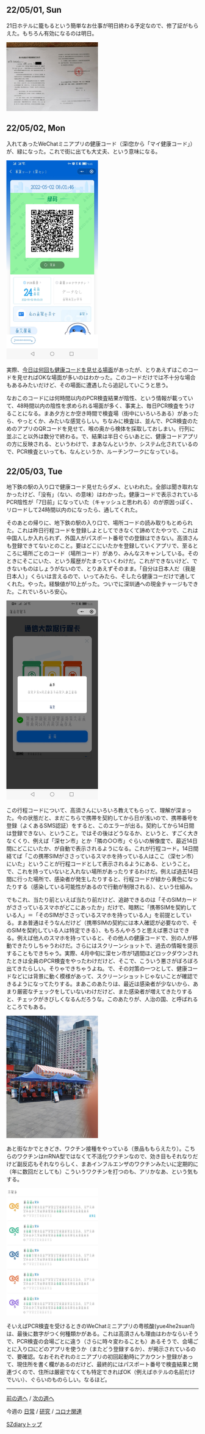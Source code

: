 ## 22/05/01, Sun

21日ホテルに籠もるという簡単なお仕事が明日終わる予定なので、修了証がもらえた。もちろん有効になるのは明日。

<img src="https://github.com/akita11/SZdiary/blob/main/diary/photo/2022-05-01_12.10.06.jpg" width="240px">


## 22/05/02, Mon

入れてあったWeChatミニアプリの健康コード（深i您から「マイ健康コード」）が、緑になった。これで街に出ても大丈夫、という意味になる。

<img src="https://github.com/akita11/SZdiary/blob/main/diary/photo/2022-05-02_08.01.48.jpg" width="240px">

実際、[今日は何回も健康コードを見せる場面](https://github.com/akita11/SZdiary/blob/main/diary/diary/2205-1.md#220502-mon)があったが、とりあえずはこのコードを見せればOKな場面が多いのはわかった。このコードだけでは不十分な場合もあるみたいだけど、その場面に遭遇したら追記していこうと思う。

なおこのコードには何時間以内のPCR検査結果が陰性、という情報が載っていて、48時間以内の陰性を求められる場面が多く、事実上、毎日PCR検査をうけることになる。まあ夕方とか空き時間で検査場（街中にいろいろある）があったら、やっとくか、みたいな感覚らしい。ちなみに検査は、並んで、PCR検査のためのアプリのQRコードを見せて、喉の奥から検体を採取しておしまい。行列に並ぶこと以外は数分で終わる。で、結果は半日ぐらいあとに、健康コードアプリの方に反映される、というわけで、まあなんというか、システム化されているので、PCR検査といっても、なんというか、ルーチンワークになっている。


## 22/05/03, Tue

地下鉄の駅の入り口で健康コード見せたらダメ、といわれた。全部は聞き取れなかったけど、「没有」（ない、の意味）はわかった。健康コードで表示されているPCR陰性が「7日前」になっていた（キャッシュと思われる）のが原因っぽく、リロードして24時間以内のになったら、通してくれた。

そのあとの帰りに、地下鉄の駅の入り口で、場所コードの読み取りもとめられた。これは昨日行程コードを登録しよとしてできなくて諦めてたやつで、これは中国人しか入れられず、外国人がパスポート番号での登録はできない。高須さんも登録できてないとのこと。要はどこにいたかを登録していくアプリで、至るところに場所ごとのコード（場所コード）があり、みんなスキャンしている。そのときにそこにいた、という履歴がたまっていくわけだ。これができないけど、できないものはしょうがないので、とりあえずそのまま。「自分は日本人だ（我是日本人）」くらいは言えるので、いってみたら、そしたら健康コーだけで通してくれた。やった。経験値が10上がった。ついでに深圳通への現金チャージもできた。これでいろいろ安心。

<img src="https://github.com/akita11/SZdiary/blob/main/diary/photo/2022-05-03_08.31.28.jpg" width="240px">

この行程コードについて、高須さんにいろいろ教えてもらって、理解が深まった。今の状態だと、まだこちらで携帯を契約してから日が浅いので、携帯番号を登録（よくあるSMS認証）をすると、このエラーが出る。契約してから14日間は登録できない、ということ。ではその後はどうなるか、というと、すごく大きなくくり、例えば「深セン市」とか「隣の○○市」ぐらいの解像度で、最近14日間にどこにいたか、が自動で表示されるようになる。これが行程コード。14日間経てば「この携帯SIMがささっているスマホを持っている人はここ（深セン市）にいた」ということが行程コードとして表示されるようにある、ということ。で、これを持っていないと入れない場所があったりするわけだ。例えば過去14日間に行った場所で、感染者が発生したりすると、行程コードが緑から黄色になったりする（感染している可能性があるので行動が制限される）、という仕組み。

でもこれ、当たり前といえば当たり前だけど、追跡できるのは「そのSIMカードがささっているスマホがどこにあったか」だけで、暗黙に「携帯SIMを契約している人」＝「そのSIMがささっているスマホを持っている人」を前提としている。まあ普通はそうなんだけど（携帯SIMの契約には本人確認が必要なので、そのSIMを契約している人は特定できる）、もちろんやろうと思えば悪さはできる。例えば他人のスマホを持っていると、その他人の健康コードで、別の人が移動できたりしちゃうわけだ。さらにはスクリーンショットで、過去の情報を提示することもできちゃう。実際、4月中旬に深セン市が1週間ほどロックダウンされたときは全員のPCR検査をやったわけだけど、そこで、こういう悪さがぼろぼろ出てきたらしい。そりゃできちゃうよね。で、その対策の一つとして、健康コードなどには背景に動く模様があって、スクリーンショットじゃないことが確認できるようになってたりする。まあこのあたりは、最近は感染者が少ないから、あまり厳密なチェックをしていないわけだけど、また感染者が増えてきたりすると、チェックがきびしくなるんだろうな。このあたりが、人治の国、と呼ばれるところでもある。

<img src="https://github.com/akita11/SZdiary/blob/main/diary/photo/2022-05-03_12.09.30.jpg" width="240px">

あと街なかでときどき、ワクチン接種をやっている（景品ももらえたり）。こちらのワクチンはmRNA型ではなくて不活化ワクチンなので、効き目もそれなりだけど副反応もそれなりらしく、まあインフルエンザのワクチンみたいに定期的に（年に数回だとしても）こういうワクチンを打つのも、アリかなあ、という気もする。

<img src="https://github.com/akita11/SZdiary/blob/main/diary/photo/2022-05-03_23.30.17.jpg" width="240px">

そいえばPCR検査を受けるときのWeChatミニアプリの粤核酸(yue4he2suan1)は、最後に数字がつく何種類かがある。これは高須さんも理由はわかならいそうで、PCR検査の会場ごとに違う（さらに時々変わることも）あるそうで、会場ごとに入り口にどのアプリを使うか（またどう登録するか）、が掲示されているので、要確認。なおそれぞれのミニアプリの初回起動時にアカウント登録があって、現住所を書く欄があるのだけど、最終的にはパスポート番号で検査結果と関連づくので、住所は厳密でなくても特定できればOK（例えばホテルの名前だけでいい）、ぐらいのものらしい。なるほど。


***

[前の週へ](2204-5.md) /
[次の週へ](2205-2.md)

今週の
[日常](../diary/2205-1.md) /
[研究](../research/2205-1.md) /
[コロナ関連](../covid19/2205-1.md)

[SZdiaryトップ](../../README.md)
